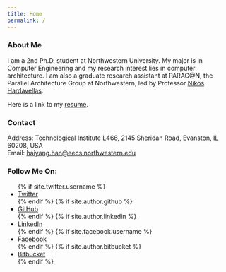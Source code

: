 ```yaml
---
title: Home
permalink: /
---
```

### About Me

I am a 2nd Ph.D. student at Northwestern University. My major is in Computer Engineering and my research interest lies in computer architecture. I am also a graduate research assistant at PARAG@N, the Parallel Architecture Group at Northwestern, led by Professor [Nikos Hardavellas](http://users.eecs.northwestern.edu/~hardav/).

Here is a link to my [resume](https://users.eecs.northwestern.edu/~hhu010/docs/cv_hhy.pdf).

### Contact

<i class="fa fa-fw fa-map-marker" aria-hidden="true"></i> Address: Technological Institute L466, 2145 Sheridan Road, Evanston, IL 60208, USA  
<i class="fa fa-fw fa-envelope-square" aria-hidden="true"></i> Email: <a href="mailto:{{ site.author.email }}">haiyang.han@eecs.northwestern.edu</a>

### Follow Me On:
<ul class="social-icons">
  {% if site.twitter.username %}
  <li><a href="https://twitter.com/{{ site.twitter.username }}"><i class="fa fa-fw fa-twitter-square" aria-hidden="true"></i> Twitter</a></li>
  {% endif %}
  {% if site.author.github %}
  <li><a href="http://github.com/{{ site.author.github }}"><i class="fa fa-fw fa-github" aria-hidden="true"></i> GitHub</a></li>
  {% endif %}
  {% if site.author.linkedin %}
  <li><a href="https://www.linkedin.com/in/{{ site.author.linkedin }}"><i class="fa fa-fw fa-linkedin-square" aria-hidden="true"></i> LinkedIn</a></li>
  {% endif %}
  {% if site.facebook.username %}
  <li><a href="https://facebook.com/{{ site.facebook.username }}"><i class="fa fa-fw fa-facebook-square" aria-hidden="true"></i> Facebook</a></li>
  {% endif %}
  {% if site.author.bitbucket %}
  <li><a href="http://bitbucket.org/{{ site.author.bitbucket }}"><i class="fa fa-fw fa-bitbucket" aria-hidden="true"></i> Bitbucket</a></li>
  {% endif %}
</ul>
